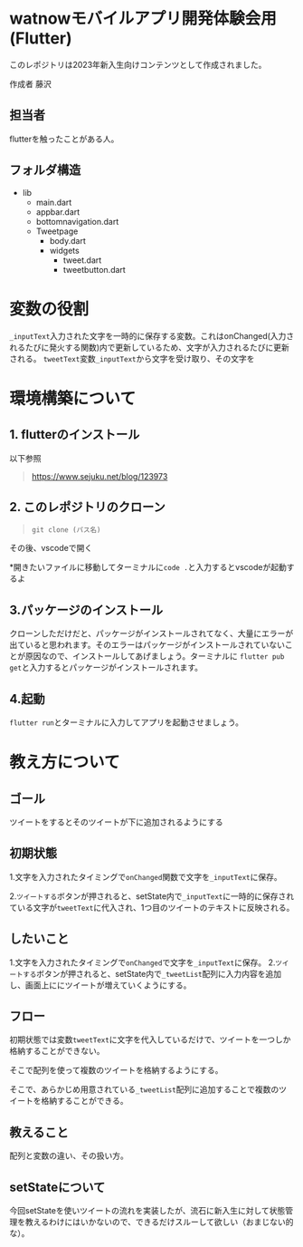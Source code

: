 # watnowモバイルアプリ開発体験会用(Flutter)
このレポジトリは2023年新入生向けコンテンツとして作成されました。

作成者 藤沢


## 担当者
flutterを触ったことがある人。

## フォルダ構造
* lib
    * main.dart
    * appbar.dart
    * bottomnavigation.dart
    * Tweetpage
        * body.dart
        * widgets
            * tweet.dart
            * tweetbutton.dart

# 変数の役割
`_inputText`入力された文字を一時的に保存する変数。これはonChanged(入力されるたびに発火する関数)内で更新しているため、文字が入力されるたびに更新される。
`tweetText`変数`_inputText`から文字を受け取り、その文字を
# 環境構築について
## 1. flutterのインストール

以下参照
>https://www.sejuku.net/blog/123973

## 2. このレポジトリのクローン

> `git clone (パス名)`

その後、vscodeで開く

*開きたいファイルに移動してターミナルに`code .`と入力するとvscodeが起動するよ
## 3.パッケージのインストール
クローンしただけだと、パッケージがインストールされてなく、大量にエラーが出ていると思われます。そのエラーはパッケージがインストールされていないことが原因なので、インストールしてあげましょう。ターミナルに `flutter pub get`と入力するとパッケージがインストールされます。

## 4.起動
`flutter run`とターミナルに入力してアプリを起動させましょう。


# 教え方について

## ゴール
ツイートをするとそのツイートが下に追加されるようにする

## 初期状態
1.文字を入力されたタイミングで`onChanged`関数で文字を`_inputText`に保存。


2.`ツイートする`ボタンが押されると、setState内で`_inputText`に一時的に保存されている文字が`tweetText`に代入され、1つ目のツイートのテキストに反映される。


## したいこと
1.文字を入力されたタイミングで`onChanged`で文字を`_inputText`に保存。
2.`ツイートする`ボタンが押されると、setState内で`_tweetList`配列に入力内容を追加し、画面上ににツイートが増えていくようにする。
## フロー
初期状態では変数`tweetText`に文字を代入しているだけで、ツイートを一つしか格納することができない。

そこで配列を使って複数のツイートを格納するようにする。

そこで、あらかじめ用意されている`_tweetList`配列に追加することで複数のツイートを格納することができる。

## 教えること
配列と変数の違い、その扱い方。

## setStateについて
今回setStateを使いツイートの流れを実装したが、流石に新入生に対して状態管理を教えるわけにはいかないので、できるだけスルーして欲しい（おまじない的な）。
